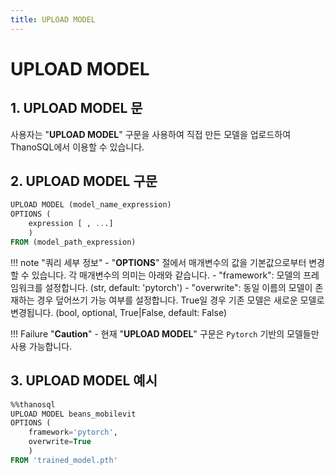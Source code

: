 ```yaml
---
title: UPLOAD MODEL
---
```


# __UPLOAD MODEL__

## __1. UPLOAD MODEL 문__

사용자는 "__UPLOAD MODEL__" 구문을 사용하여 직접 만든 모델을 업로드하여 ThanoSQL에서 이용할 수 있습니다.

## __2. UPLOAD MODEL 구문__

```sql
UPLOAD MODEL (model_name_expression)
OPTIONS (
    expression [ , ...]
    )
FROM (model_path_expression)
```

!!! note "쿼리 세부 정보"
    - "__OPTIONS__" 절에서 매개변수의 값을 기본값으로부터 변경할 수 있습니다. 각 매개변수의 의미는 아래와 같습니다.
        - "framework": 모델의 프레임워크를 설정합니다. (str, default: 'pytorch')
        - "overwrite": 동일 이름의 모델이 존재하는 경우 덮어쓰기 가능 여부를 설정합니다. True일 경우 기존 모델은 새로운 모델로 변경됩니다. (bool, optional, True|False, default: False)

!!! Failure "__Caution__"
    - 현재 "__UPLOAD MODEL__" 구문은 `Pytorch` 기반의 모델들만 사용 가능합니다.

## __3. UPLOAD MODEL 예시__

```sql
%%thanosql
UPLOAD MODEL beans_mobilevit
OPTIONS (
    framework='pytorch',
    overwrite=True
    )
FROM 'trained_model.pth'
```